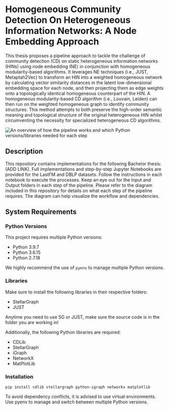 # Homogeneous Community Detection On Heterogeneous Information Networks: A Node Embedding Approach

This thesis proposes a pipeline approach to tackle the challenge of community detection (CD) on static heterogeneous information networks (HINs) using node embedding (NE) in conjunction with homogeneous modularity-based algorithms. It leverages NE techniques (i.e., JUST, Metaptah2Vec) to transform an HIN into a weighted homogeneous network by calculating vector similarity distances in the latent low-dimensional embedding space for each node, and then projecting them as edge weights onto a topologically identical homogeneous counterpart of the HIN. A homogeneous modularity-based CD algorithm (i.e., Louvain, Leiden) can then run on the weighted homogeneous graph to identify community structures. This method attempts to both preserve the high-order semantic meaning and topological structure of the original heterogeneous HIN whilst circumventing the necessity for specialized  heterogeneous CD algorithms.

![An overview of how the pipeline works and which Python versions/libraries needed for each step](https://github.com/kareeemk/NE-CD-Pipeline/assets/149080138/56cb46f3-3ffd-4bb1-b266-4cb82fcf0aac)


## Description
This repository contains implementations for the following Bachelor thesis: (ADD LINK). Full implementations and step-by-step Jupyter Notebooks are provided for the LastFM and DBLP datasets. Follow the instructions in each notebook to execute the processes. Keep an eye out for the Input and Output folders in each step of the pipeline. Please refer to the diagram included in this repository for details on what each step of the pipeline requires. The diagram can help visualize the workflow and dependencies.

## System Requirements
### Python Versions
This project requires multiple Python versions:
- Python 3.9.7
- Python 3.6.15
- Python 2.7.18

We highly recommend the use of `pyenv` to manage multiple Python versions.

### Libraries
Make sure to install the following libraries in their respective folders:
- StellarGraph
- JUST

Anytime you need to use SG or JUST, make sure the source code is in the folder you are working in!

Additionally, the following Python libraries are required:
- CDLib
- StellarGraph
- iGraph
- NetworkX
- MatPlotLib

### Installation

```
pip install cdlib stellargraph python-igraph networkx matplotlib
```

To avoid dependency conflicts, it is advised to use virtual environments. Use pyenv to manage and switch between multiple Python versions.


